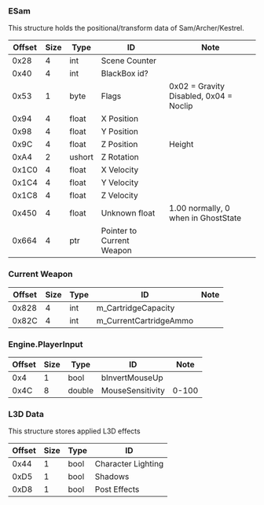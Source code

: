 ### ESam
This structure holds the positional/transform data of Sam/Archer/Kestrel.

| Offset | Size | Type | ID | Note |
| --- | --- | --- | ------------| --- |
| 0x28 | 4 | int | Scene Counter |
| 0x40 | 4 | int | BlackBox id? |
| 0x53 | 1 | byte | Flags | 0x02 = Gravity Disabled, 0x04 = Noclip |
| 0x94 | 4 | float | X Position |
| 0x98 | 4 | float | Y Position |
| 0x9C | 4 | float | Z Position | Height |
| 0xA4 | 2 | ushort | Z Rotation |
| 0x1C0 | 4 | float | X Velocity |
| 0x1C4 | 4 | float | Y Velocity |
| 0x1C8 | 4 | float | Z Velocity |
| 0x450 | 4 | float | Unknown float | 1.00 normally, 0 when in GhostState |
| 0x664 | 4 | ptr | Pointer to Current Weapon |

### Current Weapon
| Offset | Size | Type | ID | Note |
| --- | --- | --- | ------------| --- |
| 0x828 | 4 | int | m_CartridgeCapacity |
| 0x82C | 4 | int | m_CurrentCartridgeAmmo |

### Engine.PlayerInput

| Offset | Size | Type | ID | Note |
| --- | --- | --- | ------------| --- |
| 0x4 | 1 | bool | bInvertMouseUp |
| 0x4C | 8 | double | MouseSensitivity | 0-100 |

### L3D Data
This structure stores applied L3D effects

| Offset | Size | Type | ID |
| --- | --- | --- | ------------|
| 0x44 | 1 | bool | Character Lighting |
| 0xD5 | 1 | bool | Shadows |
| 0xD8 | 1 | bool | Post Effects |

